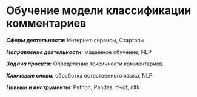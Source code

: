 # Обучение модели классификации комментариев

***Сферы деятельности:*** Интернет-сервисы, Стартапы

***Направление деятельности:*** машинное обучение, NLP

***Задача проекта:*** Определение токсичности комментариев.

***Ключевые слова:*** обработка естественного языка, NLP

***Навыки и инструменты:*** Python, Pandas, tf-idf, nltk


